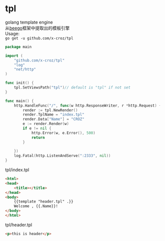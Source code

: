 # tpl
golang template engine  
从[beego](https://beego.me)框架中提取出的模板引擎  
Usage:  
```go get -u github.com/x-croz/tpl```
```go
package main

import (
	"github.com/x-croz/tpl"
	"log"
	"net/http"
)

func init() {
    tpl.SetViewsPath("tpl")// default is "tpl" if not set
}

func main() {
	http.HandleFunc("/", func(w http.ResponseWriter, r *http.Request) {
		render := tpl.NewRender()
		render.TplName = "index.tpl"
		render.Data["Name"] = "CROZ"
		e := render.Render(w)
		if e != nil {
			http.Error(w, e.Error(), 500)
			return
		}
		
	})
	log.Fatal(http.ListenAndServe(":2333", nil))
}
```
tpl/index.tpl
```html
<html>
<head>
	<title></title>
</head>
<body>
	{{template "header.tpl" .}}
	Welcome , {{.Name}}!
</body>
</html>
```
tpl/header.tpl
```html
<p>this is header</p>
```
